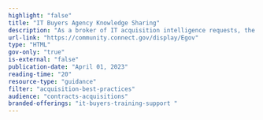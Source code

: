 ```yaml
---
highlight: "false"
title: "IT Buyers Agency Knowledge Sharing"
description: "As a broker of IT acquisition intelligence requests, the ITVMO works across the community and fellow agency IT Buyers to gather and increase the availability of standards, best practices, and guides. To further support the growing increase in agency specific requests, the ITVMO provides an agency knowledge sharing forum on Connect.gov. This is for government-only. "
url-link: "https://community.connect.gov/display/Egov"
type: "HTML"
gov-only: "true"
is-external: "false"
publication-date: "April 01, 2023"
reading-time: "20"
resource-type: "guidance"
filter: "acquisition-best-practices"
audience: "contracts-acquisitions"
branded-offerings: "it-buyers-training-support "
---
```

